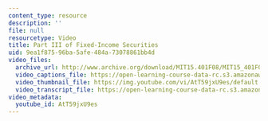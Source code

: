 ```yaml
---
content_type: resource
description: ''
file: null
resourcetype: Video
title: Part III of Fixed-Income Securities
uid: 9ea1f875-96ba-5afe-484a-73078861bb4d
video_files:
  archive_url: http://www.archive.org/download/MIT15.401F08/MIT15_401F08_ses06_300k.mp4
  video_captions_file: https://open-learning-course-data-rc.s3.amazonaws.com/15-401-finance-theory-i-fall-2008/61d92f4dd32d59dd99786632cee4d06c_AtT59jxU9es.vtt
  video_thumbnail_file: https://img.youtube.com/vi/AtT59jxU9es/default.jpg
  video_transcript_file: https://open-learning-course-data-rc.s3.amazonaws.com/15-401-finance-theory-i-fall-2008/dc128a5420bd20c0a7fef5679e048025_AtT59jxU9es.pdf
video_metadata:
  youtube_id: AtT59jxU9es
---
```

